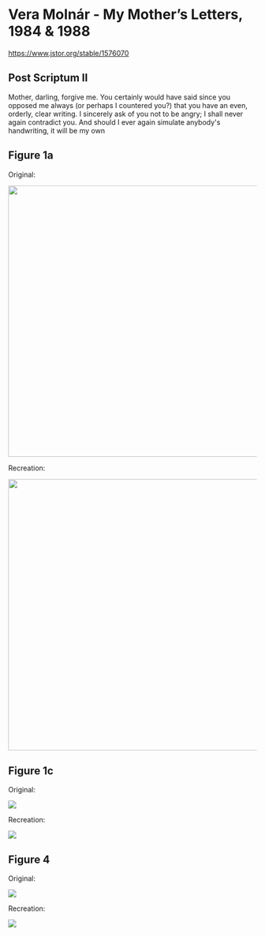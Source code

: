 # Vera Molnár - My Mother’s Letters, 1984 & 1988

https://www.jstor.org/stable/1576070

## Post Scriptum II

Mother, darling, forgive me. You certainly would have said since you opposed me always (or perhaps I countered you?) that you have an even, orderly, clear writing. I sincerely ask of you not to be angry; I shall never again contradict you. And should I ever again simulate anybody's handwriting, it will be my own

## Figure 1a

Original:

<img src="pics/original_1.png" width="550">

Recreation:

<img src="pics/2.png" width="550">

## Figure 1c

Original:

![](pics/original_2.png)

Recreation:

![](pics/3c.png)


## Figure 4

Original:

![](pics/original_3.png)

Recreation:

![](pics/4.png)
